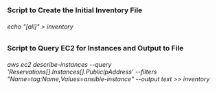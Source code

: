 ### Script to Create the Initial Inventory File <br>
###### echo "[all]" > inventory

### Script to Query EC2 for Instances and Output to File <br>
###### aws ec2 describe-instances --query 'Reservations[*].Instances[*].PublicIpAddress'  --filters "Name=tag:Name,Values=ansible-instance" --output text >> inventory